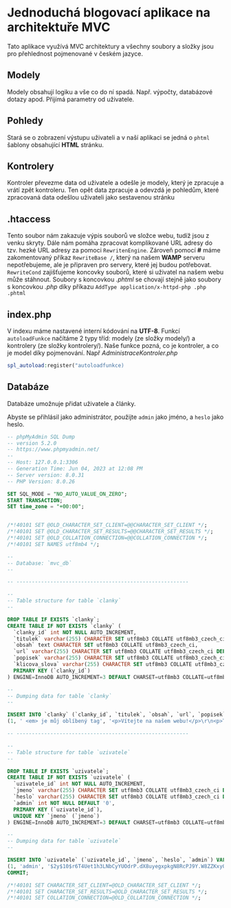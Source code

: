 # Jednoduchá blogovací aplikace na architektuře MVC

Tato aplikace využívá MVC architektury a všechny soubory a složky jsou pro přehlednost pojmenované v českém jazyce.

## Modely

Modely obsahují logiku a vše co do ní spadá. Např. výpočty, databázové dotazy apod. Přijímá parametry od uživatele.

## Pohledy

Stará se o zobrazení výstupu uživateli a v naší aplikaci se jedná o `phtml` šablony obsahující **HTML** stránku.

## Kontrolery

Kontroler převezme data od uživatele a odešle je modely, který je zpracuje a vrátí zpět kontroleru. Ten opět data zpracuje a odevzdá je pohledům, které zpracovaná data odešlou uživateli jako sestavenou stránku

## .htaccess

Tento soubor nám zakazuje výpis souborů ve složce webu, tudíž jsou z venku skryty. Dále nám pomáha zpracovat komplikované URL adresy do tzv. hezké URL adresy za pomoci `RewritenEngine`. Zároveň pomocí **#** máme zakomentovaný příkaz `RewriteBase /`, který na našem **WAMP** serveru nepotřebujeme, ale je připraven pro servery, které jej budou potřebovat. `RewriteCond` zajišťujeme koncovky souborů, které si uživatel na našem webu může stáhnout. Soubory s koncovkou _.phtml_ se chovají stejně jako soubory s koncovkou _.php_ díky příkazu `AddType application/x-httpd-php .php .phtml`

## index.php

V indexu máme nastavené interní kódování na **UTF-8**. Funkcí `autoloadFunkce` načítáme 2 typy tříd: modely (ze složky modely/) a kontrolery (ze složky kontrolery/). Naše funkce pozná, co je kontroler, a co je model díky pojmenování. Např _AdministraceKontroler.php_

```php
spl_autoload:register("autoloadfunkce)
```

## Databáze

Databáze umožnuje přidat uživatele a články.

Abyste se přihlásil jako administrátor, použijte `admin` jako jméno, a `heslo` jako heslo.

```sql
-- phpMyAdmin SQL Dump
-- version 5.2.0
-- https://www.phpmyadmin.net/
--
-- Host: 127.0.0.1:3306
-- Generation Time: Jun 04, 2023 at 12:08 PM
-- Server version: 8.0.31
-- PHP Version: 8.0.26

SET SQL_MODE = "NO_AUTO_VALUE_ON_ZERO";
START TRANSACTION;
SET time_zone = "+00:00";


/*!40101 SET @OLD_CHARACTER_SET_CLIENT=@@CHARACTER_SET_CLIENT */;
/*!40101 SET @OLD_CHARACTER_SET_RESULTS=@@CHARACTER_SET_RESULTS */;
/*!40101 SET @OLD_COLLATION_CONNECTION=@@COLLATION_CONNECTION */;
/*!40101 SET NAMES utf8mb4 */;

--
-- Database: `mvc_db`
--

-- --------------------------------------------------------

--
-- Table structure for table `clanky`
--

DROP TABLE IF EXISTS `clanky`;
CREATE TABLE IF NOT EXISTS `clanky` (
  `clanky_id` int NOT NULL AUTO_INCREMENT,
  `titulek` varchar(255) CHARACTER SET utf8mb3 COLLATE utf8mb3_czech_ci DEFAULT NULL,
  `obsah` text CHARACTER SET utf8mb3 COLLATE utf8mb3_czech_ci,
  `url` varchar(255) CHARACTER SET utf8mb3 COLLATE utf8mb3_czech_ci DEFAULT NULL,
  `popisek` varchar(255) CHARACTER SET utf8mb3 COLLATE utf8mb3_czech_ci DEFAULT NULL,
  `klicova_slova` varchar(255) CHARACTER SET utf8mb3 COLLATE utf8mb3_czech_ci DEFAULT NULL,
  PRIMARY KEY (`clanky_id`)
) ENGINE=InnoDB AUTO_INCREMENT=3 DEFAULT CHARSET=utf8mb3 COLLATE=utf8mb3_czech_ci;

--
-- Dumping data for table `clanky`
--

INSERT INTO `clanky` (`clanky_id`, `titulek`, `obsah`, `url`, `popisek`, `klicova_slova`) VALUES
(1, ' <em> je můj oblíbený tag', '<p>Vítejte na našem webu!</p>\r\n<p>Tento web je postaven na <strong>jednoduchém MVC frameworku v PHP</strong>. Toto je úvodní článek, načtený z databáze.</p>', 'uvod', 'Úvodní článek na webu v MVC v PHP', 'úvod, mvc, web');

-- --------------------------------------------------------

--
-- Table structure for table `uzivatele`
--

DROP TABLE IF EXISTS `uzivatele`;
CREATE TABLE IF NOT EXISTS `uzivatele` (
  `uzivatele_id` int NOT NULL AUTO_INCREMENT,
  `jmeno` varchar(255) CHARACTER SET utf8mb3 COLLATE utf8mb3_czech_ci DEFAULT NULL,
  `heslo` varchar(255) CHARACTER SET utf8mb3 COLLATE utf8mb3_czech_ci DEFAULT NULL,
  `admin` int NOT NULL DEFAULT '0',
  PRIMARY KEY (`uzivatele_id`),
  UNIQUE KEY `jmeno` (`jmeno`)
) ENGINE=InnoDB AUTO_INCREMENT=3 DEFAULT CHARSET=utf8mb3 COLLATE=utf8mb3_czech_ci;

--
-- Dumping data for table `uzivatele`
--

INSERT INTO `uzivatele` (`uzivatele_id`, `jmeno`, `heslo`, `admin`) VALUES
(1, 'admin', '$2y$10$r6T4Uet1h3LNbCyYUOdrP.dX8uyegxpkgN8RcPJ9Y.W8ZZKxyQTxO', 1);
COMMIT;

/*!40101 SET CHARACTER_SET_CLIENT=@OLD_CHARACTER_SET_CLIENT */;
/*!40101 SET CHARACTER_SET_RESULTS=@OLD_CHARACTER_SET_RESULTS */;
/*!40101 SET COLLATION_CONNECTION=@OLD_COLLATION_CONNECTION */;

```

